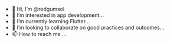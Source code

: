 - 👋 Hi, I’m @redgumsol
- 👀 I’m interested in app development...
- 🌱 I’m currently learning Flutter...
- 💞️ I’m looking to collaborate on good practices and outcomes...
- 📫 How to reach me ...

<!---
redgumsol/redgumsol is a ✨ special ✨ repository because its `README.md` (this file) appears on your GitHub profile.
You can click the Preview link to take a look at your changes.
--->
